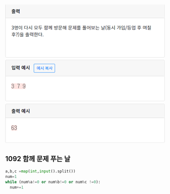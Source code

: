 ![](./img/image-20200426180806644.png)

## 1092 함께 문제 푸는 날

```python
a,b,c =map(int,input().split())
num=1
while (num%a!=0 or num%b!=0 or num%c !=0):
  num+=1
```

